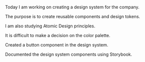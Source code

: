 Today I am working on creating a design system for the company.

The purpose is to create reusable components and design tokens.

I am also studying Atomic Design principles.

It is difficult to make a decision on the color palette.

Created a button component in the design system.

Documented the design system components using Storybook.